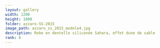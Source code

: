 ```yaml
---
layout: gallery
width: 1200
height: 1800
folder: azzaro-SS-2015
image_path: azzaro_ss_2015_modele4.jpg
description: Robe en dentelle siliconée Sahara, effet dune de sable
rank: 6
---
```

